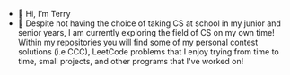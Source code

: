 - 👋 Hi, I’m Terry
- 🌱 Despite not having the choice of taking CS at school in my junior and senior years, I am currently exploring the field of CS on my own time! Within my repositories you will find some of my personal contest solutions (i.e CCC), LeetCode problems that I enjoy trying from time to time, small projects, and other programs that I've worked on!


<!---
terrysu64/terrysu64 is a ✨ special ✨ repository because its `README.md` (this file) appears on your GitHub profile.
You can click the Preview link to take a look at your changes.
--->
